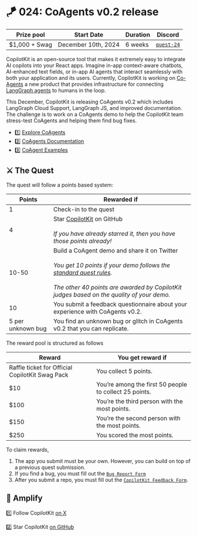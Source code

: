 
# 🪁 024: CoAgents v0.2 release

| Prize pool | Start Date | Duration | Discord |
| --- | --- | --- | --- |
| $1,000 + Swag | December 10th, 2024 | 6 weeks |  [`quest-24`](https://discord.com/channels/709823791097708597/1315706400286052352) |

CopilotKit is an open-source tool that makes it extremely easy to integrate AI copilots into your React apps. Imagine in-app context-aware chatbots, AI-enhanced text fields, or in-app AI agents that interact seamlessly with both your application and its users. Currently, CopilotKit is working on [Co-Agents](https://docs.copilotkit.ai/coagents) a new product that provides infrastructure for connecting [LangGraph agents](https://www.langchain.com/agents) to humans in the loop.

This December, CopilotKit is releasing CoAgents v0.2 which includes LangGraph Cloud Support, LangGraph JS, and improved documentation. The challenge is to work on a CoAgents demo to help the CopilotKit team stress-test CoAgents and helping them find bug fixes.

- 1️⃣ [Explore CoAgents](https://docs.copilotkit.ai/coagents)
- 2️⃣ [CoAgents Documentation](https://docs.copilotkit.ai/coagents)
- 3️⃣ [CoAgent Examples](https://docs.copilotkit.ai/coagents/videos/perplexity-clone)

## **⚔️ The Quest**

The quest will follow a points based system:

| Points | Rewarded if |
| --- | --- |
| 1 | Check-in to the quest |
| 4 | Star [CopilotKit](https://github.com/CopilotKit/CopilotKit) on GitHub <br><br> *If you have already starred it, then you have those points already!*|
| 10-50 | Build a CoAgent demo and share it on Twitter <br> <br> *You get 10 points if your demo follows the [standard quest rules](https://docs.quira.sh/for-developers/quests/creator-quests/quest-standard-rules). <br><br> The other 40 points are awarded by CopilotKit judges based on the quality of your demo.* |
| 10 | You submit a feedback questionnaire about your experience with CoAgents v0.2. |
| 5 per unknown bug | You find an unknown bug or glitch in CoAgents v0.2 that you can replicate. |

The reward pool is structured as follows

| Reward | You get reward if |
| --- | --- |
| Raffle ticket for Official CopilotKit Swag Pack | You collect 5 points. |
| $10 | You’re among the first 50 people to collect 25 points. |
| $100 | You’re the third person with the most points. |
| $150 | You’re the second person with the most points. |
| $250 | You scored the most points. |

To claim rewards,

1. The app you submit must be your own. However, you can build on top of a previous quest submission.
2. If you find a bug, you must fill out the [`Bug Report Form`](https://quira-org.typeform.com/to/xTzunSR0)
3. After you submit a repo, you must fill out the [`CopilotKit Feedback Form`](https://quira-org.typeform.com/to/o9SUbJd6).

## 📱 **Amplify**

1️⃣ Follow CopilotKit [on X](https://x.com/CopilotKit/)

2️⃣ Star CopilotKit [on GitHub](https://github.com/CopilotKit/CopilotKit)
